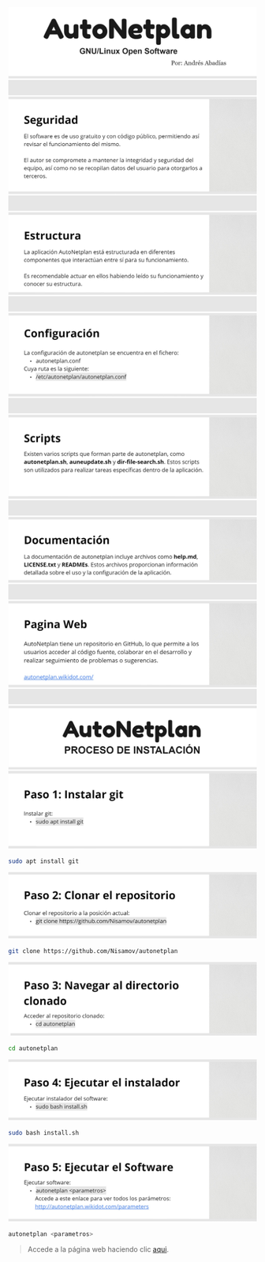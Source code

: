<!-- Software creado por Andrés Ruslan Abadías Otal -->
<!-- Seccion comentada sin relevancia
![GitHub Lastest Release](https://img.shields.io/github/v/release/Nisamov/autonetplan?style=for-the-badge&logo=github&color=orange)
![GitHub Release Date](https://img.shields.io/github/release-date/Nisamov/autonetplan?display_date=published_at&style=for-the-badge&logo=github)
![GitHub Release Size](https://img.shields.io/github/repo-size/Nisamov/autonetplan?style=for-the-badge&logo=github)
![Github License](https://img.shields.io/badge/build-Apache%202.0-lightgray?style=for-the-badge&logo=github&label=License)
-->
![Logo principal](public-storage/main.jpg)
![Separador](public-storage/separador.jpg)
![Seguridad](public-storage/security.jpg)
![Separador](public-storage/separador.jpg)
![Estructura](public-storage/structure.jpg)
![Separador](public-storage/separador.jpg)
![Configuracion](public-storage/configuration.jpg)
![Separador](public-storage/separador.jpg)
![Scripts](public-storage/scripts.jpg)
![Separador](public-storage/separador.jpg)
![Documentacion](public-storage/documentation.jpg)
![Separador](public-storage/separador.jpg)
![Pag Web](public-storage/webpage.jpg)
![Separador](public-storage/separador.jpg)
![Instalacion](public-storage/installation.jpg)
![Instalacion1](public-storage/installation1.jpg)
```sh
sudo apt install git
```
![Instalacion2](public-storage/installation2.jpg)
```sh
git clone https://github.com/Nisamov/autonetplan
```
![Instalacion2](public-storage/installation3.jpg)
```sh
cd autonetplan
```
![Instalacion3](public-storage/installation4.jpg)
```sh
sudo bash install.sh
```
![Instalacion4](public-storage/installation5.jpg)
```sh
autonetplan <parametros>
```
> Accede a la página web haciendo clic [aqui](http://autonetplan.wikidot.com/parameters).
